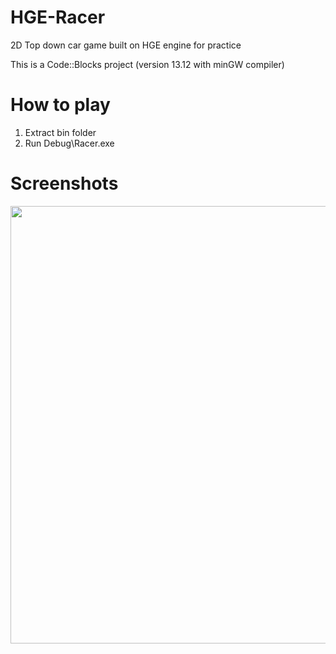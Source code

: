 # HGE-Racer
2D Top down car game built on HGE engine for practice



This is a Code::Blocks project (version 13.12 with minGW compiler)


# How to play

1. Extract bin folder
2. Run Debug\Racer.exe

# Screenshots

<img src="http://i.imgur.com/J2z4z9p.png" width="700">
